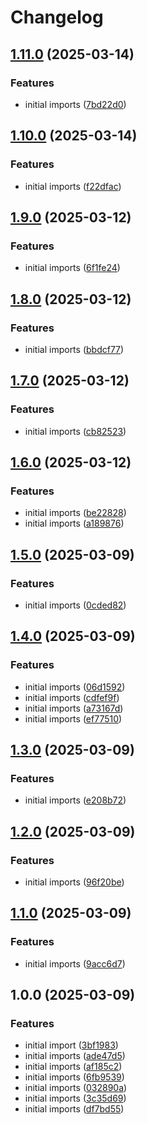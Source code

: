 # Changelog

## [1.11.0](https://github.com/nebetoxyz/create-pull-request--action/compare/v1.10.0...v1.11.0) (2025-03-14)


### Features

* initial imports ([7bd22d0](https://github.com/nebetoxyz/create-pull-request--action/commit/7bd22d05321c6f6f9ab32d12a62093a8bf89c369))

## [1.10.0](https://github.com/nebetoxyz/create-pull-request--action/compare/v1.9.0...v1.10.0) (2025-03-14)


### Features

* initial imports ([f22dfac](https://github.com/nebetoxyz/create-pull-request--action/commit/f22dfac26fb05cd68cb32904996708e2b64e98f9))

## [1.9.0](https://github.com/nebetoxyz/create-pull-request--action/compare/v1.8.0...v1.9.0) (2025-03-12)


### Features

* initial imports ([6f1fe24](https://github.com/nebetoxyz/create-pull-request--action/commit/6f1fe24c8a5c06b63452bcfd8b2262a8df4af485))

## [1.8.0](https://github.com/nebetoxyz/create-pull-request--action/compare/v1.7.0...v1.8.0) (2025-03-12)


### Features

* initial imports ([bbdcf77](https://github.com/nebetoxyz/create-pull-request--action/commit/bbdcf77fc5eeb89f2906332a9df4264b06cf0ec3))

## [1.7.0](https://github.com/nebetoxyz/create-pull-request--action/compare/v1.6.0...v1.7.0) (2025-03-12)


### Features

* initial imports ([cb82523](https://github.com/nebetoxyz/create-pull-request--action/commit/cb82523730d7049427c6314a287be499f0e817b2))

## [1.6.0](https://github.com/nebetoxyz/create-pull-request--action/compare/v1.5.0...v1.6.0) (2025-03-12)


### Features

* initial imports ([be22828](https://github.com/nebetoxyz/create-pull-request--action/commit/be228286e1288627e8d337ea59ff07f2ffd0d683))
* initial imports ([a189876](https://github.com/nebetoxyz/create-pull-request--action/commit/a18987614b30b171df1172d0576a4d9b243bfe19))

## [1.5.0](https://github.com/nebetoxyz/create-pull-request--action/compare/v1.4.0...v1.5.0) (2025-03-09)


### Features

* initial imports ([0cded82](https://github.com/nebetoxyz/create-pull-request--action/commit/0cded825c9dc0e763a0d747b7ac3244b18d58f69))

## [1.4.0](https://github.com/nebetoxyz/create-pull-request--action/compare/v1.3.0...v1.4.0) (2025-03-09)


### Features

* initial imports ([06d1592](https://github.com/nebetoxyz/create-pull-request--action/commit/06d1592e30de480a815c5b1845d75d27365c6818))
* initial imports ([cdfef9f](https://github.com/nebetoxyz/create-pull-request--action/commit/cdfef9f93b8c7f7e1edb02471f174387e7bb6ed2))
* initial imports ([a73167d](https://github.com/nebetoxyz/create-pull-request--action/commit/a73167d001956f02fd37687fc07cf820dd7b52c4))
* initial imports ([ef77510](https://github.com/nebetoxyz/create-pull-request--action/commit/ef77510369631a0be77cfbeab4d4f57295f0609d))

## [1.3.0](https://github.com/nebetoxyz/create-pull-request--action/compare/v1.2.0...v1.3.0) (2025-03-09)


### Features

* initial imports ([e208b72](https://github.com/nebetoxyz/create-pull-request--action/commit/e208b7270f1fb0be272596d1bb3e635e0ce283bf))

## [1.2.0](https://github.com/nebetoxyz/create-pull-request--action/compare/v1.1.0...v1.2.0) (2025-03-09)


### Features

* initial imports ([96f20be](https://github.com/nebetoxyz/create-pull-request--action/commit/96f20be499d29f275760a18ff247fc6bf5cfb806))

## [1.1.0](https://github.com/nebetoxyz/create-pull-request--action/compare/v1.0.0...v1.1.0) (2025-03-09)


### Features

* initial imports ([9acc6d7](https://github.com/nebetoxyz/create-pull-request--action/commit/9acc6d79633ee1cde89d67cf822e0284e8af83ef))

## 1.0.0 (2025-03-09)


### Features

* initial import ([3bf1983](https://github.com/nebetoxyz/create-pull-request--action/commit/3bf1983326941734ede37f042ebaed01b33ab9bd))
* initial imports ([ade47d5](https://github.com/nebetoxyz/create-pull-request--action/commit/ade47d5f9789498ad446cd1d6ca02617ab4b61bd))
* initial imports ([af185c2](https://github.com/nebetoxyz/create-pull-request--action/commit/af185c2e979da5faf73e3f2d105eb370578a348e))
* initial imports ([6fb9539](https://github.com/nebetoxyz/create-pull-request--action/commit/6fb9539c4eb52c10e0dcb28c6156dbd39142160e))
* initial imports ([032890a](https://github.com/nebetoxyz/create-pull-request--action/commit/032890a9a223faa99c6e70eb1560895b32bf2880))
* initial imports ([3c35d69](https://github.com/nebetoxyz/create-pull-request--action/commit/3c35d695612a3dcdee0549265cbf9cea95155c85))
* initial imports ([df7bd55](https://github.com/nebetoxyz/create-pull-request--action/commit/df7bd555a4225bdc92e59365fb73f4cff083e57c))
